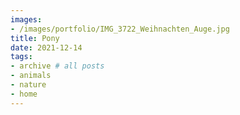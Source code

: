 ```yaml
---
images:
- /images/portfolio/IMG_3722_Weihnachten_Auge.jpg
title: Pony
date: 2021-12-14
tags:
- archive # all posts
- animals
- nature
- home
---
```

